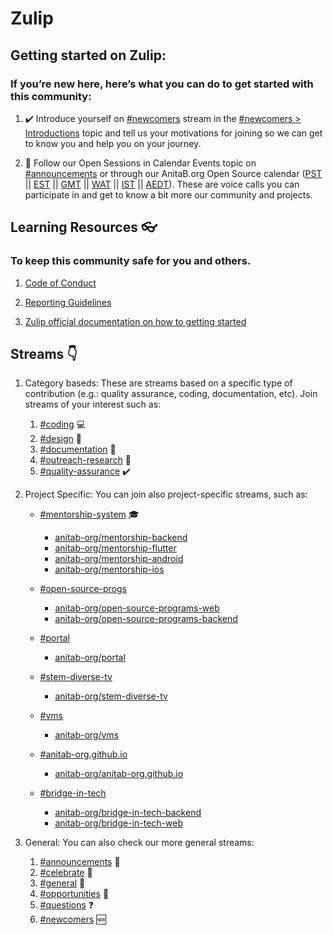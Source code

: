 # Zulip

##  Getting started on Zulip:

### If you’re new here, here’s what you can do to get started with this community:

1.  :heavy_check_mark: Introduce yourself on [#newcomers](https://anitab-org.zulipchat.com/#narrow/stream/223071-newcomers) stream in the [#newcomers > Introductions](https://anitab-org.zulipchat.com/#narrow/stream/223071-newcomers/topic/Introductions) topic and tell us your motivations for joining so we can get to know you and help you on your journey.

2.   :calendar: Follow our Open Sessions in Calendar Events topic on [#announcements](https://anitab-org.zulipchat.com/#narrow/stream/213491-announcements) or through our AnitaB.org Open Source calendar ([PST](https://calendar.google.com/calendar/embed?src=sh10tv3mtfve62somg9nngp9tg%40group.calendar.google.com&ctz=America/Los_Angeles) || [EST](https://calendar.google.com/calendar/embed?src=sh10tv3mtfve62somg9nngp9tg%40group.calendar.google.com&ctz=America/New_York) || [GMT](https://calendar.google.com/calendar/embed?src=sh10tv3mtfve62somg9nngp9tg%40group.calendar.google.com&ctz=GMT) || [WAT](https://calendar.google.com/calendar/embed?src=sh10tv3mtfve62somg9nngp9tg%40group.calendar.google.com&ctz=Africa/Lagos) || [IST](https://calendar.google.com/calendar/embed?src=sh10tv3mtfve62somg9nngp9tg%40group.calendar.google.com&ctz=Asia/Colombo) || [AEDT](https://calendar.google.com/calendar/embed?src=sh10tv3mtfve62somg9nngp9tg%40group.calendar.google.com&ctz=Australia/Sydney)). These are voice calls you can participate in and get to know a bit more our community and projects.

##   Learning Resources :eyeglasses:
### To keep this community safe for you and others.

1.  [Code of Conduct](/Contributing/CODE_OF_CONDUCT.md)

2.  [Reporting Guidelines](/Contributing/REPORTING_GUIDELINES.md) 

3.  [Zulip official documentation on how to getting started](https://zulipchat.com/help/getting-started-with-zulip)  

##  Streams :point_down:
    
1. Category baseds: These are streams based on a specific type of contribution (e.g.: quality assurance, coding, documentation, etc). Join streams of your interest such as:


    1.  [#coding](https://anitab-org.zulipchat.com/#narrow/stream/216321-coding) :computer:
    2.  [#design](https://anitab-org.zulipchat.com/#narrow/stream/216323-design) :art:
    3.  [#documentation](https://anitab-org.zulipchat.com/#narrow/stream/216326-documentation) :notebook_with_decorative_cover:    
    4.  [#outreach-research](https://anitab-org.zulipchat.com/#narrow/stream/216324-outreach-research) :microscope:
    5.  [#quality-assurance](https://anitab-org.zulipchat.com/#narrow/stream/216325-quality-assurance) :heavy_check_mark:


2. Project Specific: You can join also project-specific streams, such as: 
    *   [#mentorship-system](https://anitab-org.zulipchat.com/#narrow/stream/222534-mentorship-system) :mortar_board:
        *   [anitab-org/mentorship-backend](https://github.com/anitab-org/mentorship-backend)
        *   [anitab-org/mentorship-flutter](https://github.com/anitab-org/mentorship-flutter)
        *   [anitab-org/mentorship-android](https://github.com/anitab-org/mentorship-android)
        *   [anitab-org/mentorship-ios](https://github.com/anitab-org/mentorship-ios)

    *   [#open-source-progs](https://anitab-org.zulipchat.com/#narrow/stream/237907-open-source-progs) 
        *   [anitab-org/open-source-programs-web](https://github.com/anitab-org/open-source-programs-web)
        *   [anitab-org/open-source-programs-backend](https://github.com/anitab-org/open-source-programs-backend)
        
    *   [#portal](https://anitab-org.zulipchat.com/#narrow/stream/222540-portal) 
        *   [anitab-org/portal](https://github.com/anitab-org/portal)

    *   [#stem-diverse-tv](https://anitab-org.zulipchat.com/#narrow/stream/225705-STEM-diverse-tv)        
        *   [anitab-org/stem-diverse-tv](https://github.com/anitab-org/stem-diverse-tv)
        
    *   [#vms](https://anitab-org.zulipchat.com/#narrow/stream/222539-vms)                
        *   [anitab-org/vms](https://github.com/anitab-org/vms)

    *   [#anitab-org.github.io](https://anitab-org.zulipchat.com/#narrow/stream/235478-anitab-org.2Egithub.2Eio)                
        *   [anitab-org/anitab-org.github.io](https://github.com/anitab-org/anitab-org.github.io)
    
    *   [#bridge-in-tech](https://anitab-org.zulipchat.com/#narrow/stream/237630-bridge-in-tech)
        *   [anitab-org/bridge-in-tech-backend](https://github.com/anitab-org/bridge-in-tech-backend)
        *   [anitab-org/bridge-in-tech-web](https://github.com/anitab-org/bridge-in-tech-web)


3.  General: You can also check our more general streams:
    1.  [#announcements](https://anitab-org.zulipchat.com/#narrow/stream/213491-announcements) :microphone:
    2.  [#celebrate](https://anitab-org.zulipchat.com/#narrow/stream/223068-celebrate) :sparkler:
    3.  [#general](https://anitab-org.zulipchat.com/#narrow/stream/212722-general) :newspaper:
    4.  [#opportunities](https://anitab-org.zulipchat.com/#narrow/stream/223069-opportunities) :stars:
    5.  [#questions](https://anitab-org.zulipchat.com/#narrow/stream/223070-questions) :question:
    6.  [#newcomers](https://anitab-org.zulipchat.com/#narrow/stream/223071-newcomers) :new:  